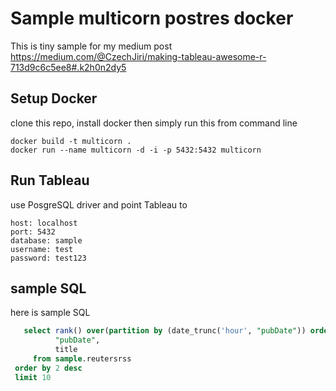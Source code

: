 # Sample multicorn postres docker
This is tiny sample for my medium post https://medium.com/@CzechJiri/making-tableau-awesome-r-713d9c6c5ee8#.k2h0n2dy5


## Setup Docker
clone this repo, install docker then simply run this from command line

```
docker build -t multicorn .
docker run --name multicorn -d -i -p 5432:5432 multicorn
```

## Run Tableau
use PosgreSQL driver and point Tableau to

```
host: localhost
port: 5432
database: sample
username: test
password: test123
```


## sample SQL
here is sample SQL

```sql
   select rank() over(partition by (date_trunc('hour', "pubDate")) order by "pubDate" desc), 
          "pubDate", 
          title 
     from sample.reutersrss 
 order by 2 desc 
 limit 10
 ```
